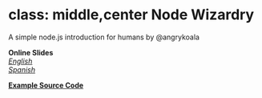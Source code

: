 class: middle,center
Node Wizardry
====================
A simple node.js introduction for humans by @angrykoala

**Online Slides**   
[_English_](english.html)    
[_Spanish_](spanish.html)

[**Example Source Code**](https://github.com/angrykoala/node-wizardry/tree/master/example/mychat)

